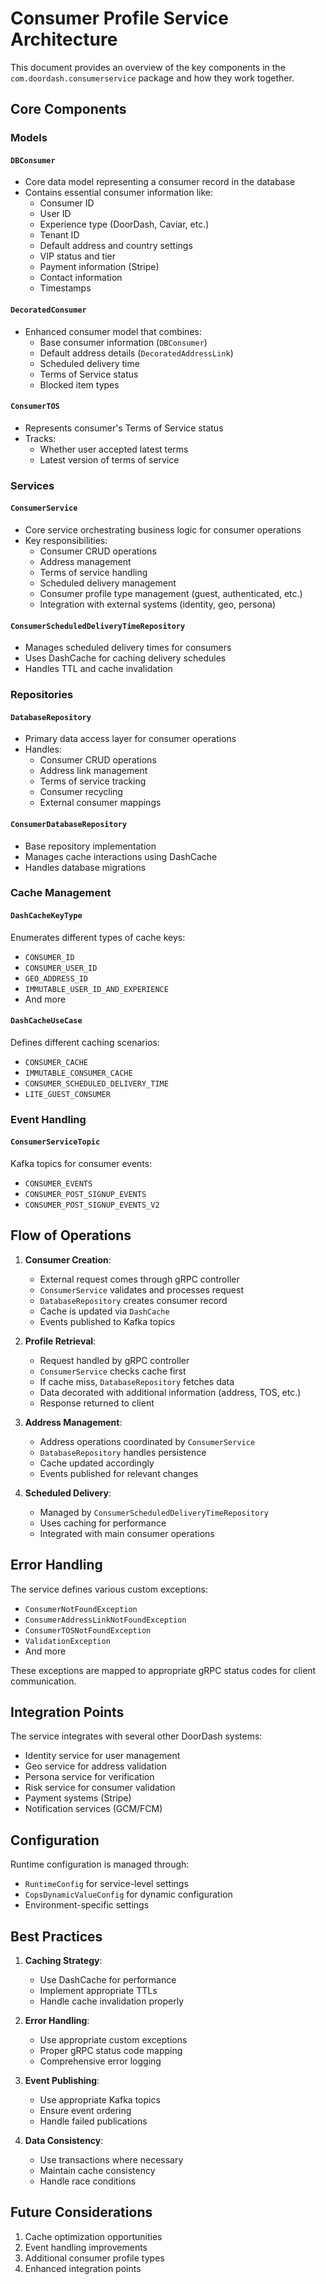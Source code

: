# Consumer Profile Service Architecture

This document provides an overview of the key components in the `com.doordash.consumerservice` package and how they work together.

## Core Components

### Models

#### `DBConsumer`
- Core data model representing a consumer record in the database
- Contains essential consumer information like:
  - Consumer ID
  - User ID
  - Experience type (DoorDash, Caviar, etc.)
  - Tenant ID
  - Default address and country settings
  - VIP status and tier
  - Payment information (Stripe)
  - Contact information
  - Timestamps

#### `DecoratedConsumer`
- Enhanced consumer model that combines:
  - Base consumer information (`DBConsumer`)
  - Default address details (`DecoratedAddressLink`)
  - Scheduled delivery time
  - Terms of Service status
  - Blocked item types

#### `ConsumerTOS`
- Represents consumer's Terms of Service status
- Tracks:
  - Whether user accepted latest terms
  - Latest version of terms of service

### Services

#### `ConsumerService`
- Core service orchestrating business logic for consumer operations
- Key responsibilities:
  - Consumer CRUD operations
  - Address management
  - Terms of service handling
  - Scheduled delivery management
  - Consumer profile type management (guest, authenticated, etc.)
  - Integration with external systems (identity, geo, persona)

#### `ConsumerScheduledDeliveryTimeRepository`
- Manages scheduled delivery times for consumers
- Uses DashCache for caching delivery schedules
- Handles TTL and cache invalidation

### Repositories

#### `DatabaseRepository`
- Primary data access layer for consumer operations
- Handles:
  - Consumer CRUD operations
  - Address link management
  - Terms of service tracking
  - Consumer recycling
  - External consumer mappings

#### `ConsumerDatabaseRepository`
- Base repository implementation
- Manages cache interactions using DashCache
- Handles database migrations

### Cache Management

#### `DashCacheKeyType`
Enumerates different types of cache keys:
- `CONSUMER_ID`
- `CONSUMER_USER_ID`
- `GEO_ADDRESS_ID`
- `IMMUTABLE_USER_ID_AND_EXPERIENCE`
- And more

#### `DashCacheUseCase`
Defines different caching scenarios:
- `CONSUMER_CACHE`
- `IMMUTABLE_CONSUMER_CACHE`
- `CONSUMER_SCHEDULED_DELIVERY_TIME`
- `LITE_GUEST_CONSUMER`

### Event Handling

#### `ConsumerServiceTopic`
Kafka topics for consumer events:
- `CONSUMER_EVENTS`
- `CONSUMER_POST_SIGNUP_EVENTS`
- `CONSUMER_POST_SIGNUP_EVENTS_V2`

## Flow of Operations

1. **Consumer Creation**:
   - External request comes through gRPC controller
   - `ConsumerService` validates and processes request
   - `DatabaseRepository` creates consumer record
   - Cache is updated via `DashCache`
   - Events published to Kafka topics

2. **Profile Retrieval**:
   - Request handled by gRPC controller
   - `ConsumerService` checks cache first
   - If cache miss, `DatabaseRepository` fetches data
   - Data decorated with additional information (address, TOS, etc.)
   - Response returned to client

3. **Address Management**:
   - Address operations coordinated by `ConsumerService`
   - `DatabaseRepository` handles persistence
   - Cache updated accordingly
   - Events published for relevant changes

4. **Scheduled Delivery**:
   - Managed by `ConsumerScheduledDeliveryTimeRepository`
   - Uses caching for performance
   - Integrated with main consumer operations

## Error Handling

The service defines various custom exceptions:
- `ConsumerNotFoundException`
- `ConsumerAddressLinkNotFoundException`
- `ConsumerTOSNotFoundException`
- `ValidationException`
- And more

These exceptions are mapped to appropriate gRPC status codes for client communication.

## Integration Points

The service integrates with several other DoorDash systems:
- Identity service for user management
- Geo service for address validation
- Persona service for verification
- Risk service for consumer validation
- Payment systems (Stripe)
- Notification services (GCM/FCM)

## Configuration

Runtime configuration is managed through:
- `RuntimeConfig` for service-level settings
- `CopsDynamicValueConfig` for dynamic configuration
- Environment-specific settings

## Best Practices

1. **Caching Strategy**:
   - Use DashCache for performance
   - Implement appropriate TTLs
   - Handle cache invalidation properly

2. **Error Handling**:
   - Use appropriate custom exceptions
   - Proper gRPC status code mapping
   - Comprehensive error logging

3. **Event Publishing**:
   - Use appropriate Kafka topics
   - Ensure event ordering
   - Handle failed publications

4. **Data Consistency**:
   - Use transactions where necessary
   - Maintain cache consistency
   - Handle race conditions

## Future Considerations

1. Cache optimization opportunities
2. Event handling improvements
3. Additional consumer profile types
4. Enhanced integration points